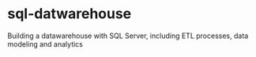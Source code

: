 # sql-datwarehouse
Building a datawarehouse with SQL Server, including ETL processes, data modeling and analytics
